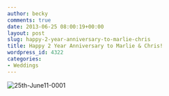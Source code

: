 ```yaml
---
author: becky
comments: true
date: 2013-06-25 08:00:19+00:00
layout: post
slug: happy-2-year-anniversary-to-marlie-chris
title: Happy 2 Year Anniversary to Marlie & Chris!
wordpress_id: 4322
categories:
- Weddings
---
```


![25th-June11-0001](http://www.beckyjenson.com/wp-content/uploads/2013/01/25th-June11-0001.jpg)
